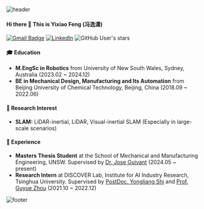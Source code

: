 ![header](https://capsule-render.vercel.app/api?type=waving&&color=gradient&height=80&section=header&fontSize=90)  

#### Hi there 👋 This is Yixiao Feng (冯逸潇)
[![Gmail Badge](https://img.shields.io/badge/Gmail-d14836?style=flat-square&logo=Gmail&logoColor=white&link=mailto:xffer.robotics@gmail.com)](mailto:xffer.robotics@gmail.com)
[![LinkedIn](https://img.shields.io/badge/-LinkedIn-0077b5?style=round-square&logo=linkedin&logoColor=white&link=https://www.linkedin.com/in/yixiao-feng043/)](https://www.linkedin.com/in/yixiao-feng043/)
![GitHub User's stars](https://img.shields.io/github/stars/YixFeng?affiliations=OWNER%2CCOLLABORATOR&label=all%20stars&logo=Github)

#### 🎓 Education
- **M.EngSc in Robotics** from University of New South Wales, Sydney, Australia (2023.02 ~ 2024.12)
- **BE in Mechanical Design, Manufacturing and Its Automation** from Beijing University of Chemical Technology, Beijing, China (2018.09 ~ 2022.06)

#### 🎯 Research Interest
- **SLAM:** LiDAR-inertial, LiDAR, Visual-inertial SLAM (Especially in large-scale scenarios)

#### 🚀 Experience
- **Masters Thesis Student** at the School of Mechanical and Manufacturing Engineering, UNSW. Supervised by [Dr. Jose Guivant](https://scholar.google.com.au/citations?user=_4IB14IAAAAJ&hl=en) (2024.05 ~ present)
- **Research Intern** at DISCOVER Lab, Institute for AI Industry Research, Tsinghua University. Supervised by [PostDoc. Yongliang Shi](https://scholar.google.com.au/citations?user=alz2MpAAAAAJ&hl=en) and [Prof. Guyue Zhou](https://air.tsinghua.edu.cn/info/1046/1199.htm) (2021.10 ~ 2022.12)

![footer](https://capsule-render.vercel.app/api?type=waving&&color=gradient&height=80&section=footer&fontSize=90)
